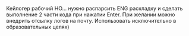 Кейлогер рабочий НО... нужно распарсить ENG раскладку и сделать выполнение 2 части кода при нажатии Enter. При желании можно внедрить отсылку логов на почту.
Использовать исключительно в образовательных целях)
